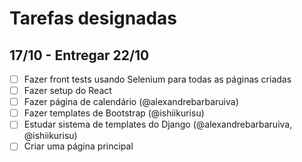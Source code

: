# Tarefas designadas

## 17/10 - Entregar 22/10

- [ ] Fazer front tests usando Selenium para todas as páginas criadas
- [ ] Fazer setup do React
- [ ] Fazer página de calendário (@alexandrebarbaruiva)
- [ ] Fazer templates de Bootstrap (@ishiikurisu)
- [ ] Estudar sistema de templates do Django (@alexandrebarbaruiva, @ishiikurisu)
- [ ] Criar uma página principal
